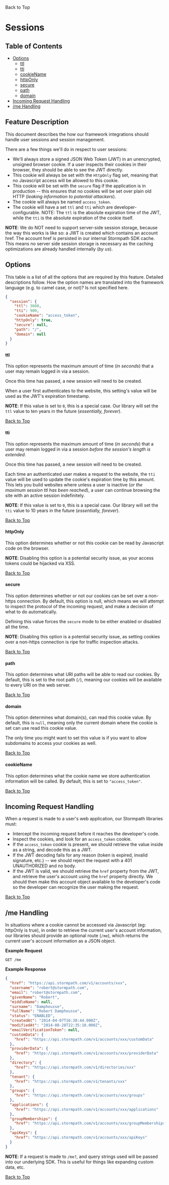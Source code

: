 <a name="#top">Back to Top</a>

# Sessions


## Table of Contents

* [Options](#Options)
  * [ttl](#ttl)
  * [tti](#tti)
  * [cookieName](#cookie-name)
  * [httpOnly](#http-only)
  * [secure](#secure)
  * [path](#path)
  * [domain](#domain)
* [Incoming Request Handling](#incoming-request-handling)
* [/me Handling](#me-handling)


## Feature Description

This document describes the how our framework integrations should handle user
sessions and session management.

There are a few things we'll do in respect to user sessions:

- We'll always store a signed JSON Web Token (JWT) in an unencrypted, unsigned
  browser cookie.  If a user inspects their cookies in their browser, they
  should be able to see the JWT directly.
- This cookie will always be set with the `HttpOnly` flag set, meaning that no
  Javascript access will be allowed to this cookie.
- This cookie will be set with the `secure` flag if the application is in
  production -- this ensures that no cookies will be set over plain old HTTP
  (*leaking information to potential attackers*).
- The cookie will always be named `access_token`.
- The cookie will have a set `ttl` and `tti` which are developer-configurable.
  NOTE: The `ttl` is the absolute expiration time of the JWT, while the `tti` is
  the absolute expiration of the cookie itself.

**NOTE**: We do NOT need to support server-side session storage, because the way
this works is like so: a JWT is created which contains an account href.  The
account href is persisted in our internal Stormpath SDK cache.  This means no
server side session storage is necessary as the caching optimizations are
already handled internally (*by us*).


## <a name="Options"></a> Options

This table is a list of all the options that are required by this feature.
Detailed descriptions follow.  How the option names are translated into the
framework language (e.g. to camel case, or not)? Is not specified here.

```json
{
  "session": {
    "ttl": 3600,
    "tti": 900,
    "cookieName": "access_token",
    "httpOnly": true,
    "secure": null,
    "path": "/",
    "domain": null
  }
}
```


#### <a name="ttl"></a> ttl

This option represents the maximum amount of time (*in seconds*) that a user
may remain logged in via a session.

Once this time has passed, a new session will need to be created.

When a user first authenticates to the website, this setting's value will be
used as the JWT's expiration timestamp.

**NOTE**: If this value is set to `0`, this is a special case.  Our library will
set the `ttl` value to ten years in the future (*essentially, forever*).

<a href="#top">Back to Top</a>


#### <a name="tti"></a> tti

This option represents the maximum amount of time (*in seconds*) that a user
may remain logged in via a session *before the session's length is extended*.

Once this time has passed, a new session will need to be created.

Each time an authenticated user makes a request to the website, the `tti` value
will be used to update the cookie's expiration time by this amount.  This lets
you build websites where unless a user is inactive (*or the maximum session ttl
has been reached*), a user can continue browsing the site with an active session
indefinitely.

**NOTE**: If this value is set to `0`, this is a special case.  Our library will
set the `tti` value to 10 years in the future (*essentially, forever*).

<a href="#top">Back to Top</a>


#### <a name="http-only"></a> httpOnly

This option determines whether or not this cookie can be read by Javascript code
on the browser.

**NOTE**: Disabling this option is a potential security issue, as your access
tokens could be hijacked via XSS.

<a href="#top">Back to Top</a>


#### <a name="secure"></a> secure

This option determines whether or not our cookies can be set over a non-https
connection.  By default, this option is null, which means we will attempt to
inspect the protocol of the incoming request, and make a decision of what to do
automatically.

Defining this value forces the `secure` mode to be either enabled or disabled
all the time.

**NOTE**: Disabling this option is a potential security issue, as setting
cookies over a non-https connection is ripe for traffic inspection attacks.

<a href="#top">Back to Top</a>


#### <a name="path"></a> path

This option determines what URI paths will be able to read our cookies.  By
default, this is set to the root path (`/`), meaning our cookies will be
available to every URI on the web server.

<a href="#top">Back to Top</a>


#### <a name="domain"></a> domain 

This option determines what domain(s), can read this cookie value.  By default,
this is `null`, meaning only the current domain where the cookie is set can use
read this cookie value.

The only time you might want to set this value is if you want to allow
subdomains to access your cookies as well.

<a href="#top">Back to Top</a>


#### <a name="cookie-name"></a> cookieName

This option determines what the cookie name we store authentication information
will be called.  By default, this is set to `"access_token"`.

<a href="#top">Back to Top</a>


## <a name="incoming-request-handling"></a> Incoming Request Handling

When a request is made to a user's web application, our Stormpath libraries
must:

- Intercept the incoming request before it reaches the developer's code.
- Inspect the cookies, and look for an `access_token` cookie.
- If the `access_token` cookie is present, we should retrieve the value inside
  as a string, and decode this as a JWT.
- If the JWT decoding fails for any reason (token is expired, invalid signature,
  etc.) -- we should reject the request with a 401 UNAUTHORIZED and no body.
- If the JWT is valid, we should retrieve the `href` property from the JWT, and
  retrieve the user's account using the `href` property directly.  We should
  then make this account object available to the developer's code so the
  developer can recognize the user making the request.

<a href="#top">Back to Top</a>


## <a name="me-handling"></a> /me Handling

In situations where a cookie cannot be accessed via Javascript (eg: httpOnly is
true), in order to retrieve the current user's account information, our
libraries should provide an optional route (`/me`), which returns the current
user's account information as a JSON object.

**Example Request**

```
GET /me
```

**Example Response**

```json
{
  "href": "https://api.stormpath.com/v1/accounts/xxx",
  "username": "robert@stormpath.com",
  "email": "robert@stormpath.com",
  "givenName": "Robert",
  "middleName": null,
  "surname": "Damphousse",
  "fullName": "Robert Damphousse",
  "status": "ENABLED",
  "createdAt": "2014-04-07T16:38:44.000Z",
  "modifiedAt": "2014-08-28T22:35:10.000Z",
  "emailVerificationToken": null,
  "customData": {
    "href": "https://api.stormpath.com/v1/accounts/xxx/customData"
  },
  "providerData": {
    "href": "https://api.stormpath.com/v1/accounts/xxx/providerData"
  },
  "directory": {
    "href": "https://api.stormpath.com/v1/directories/xxx"
  },
  "tenant": {
    "href": "https://api.stormpath.com/v1/tenants/xxx"
  },
  "groups": {
    "href": "https://api.stormpath.com/v1/accounts/xxx/groups"
  },
  "applications": {
    "href": "https://api.stormpath.com/v1/accounts/xxx/applications"
  },
  "groupMemberships": {
    "href": "https://api.stormpath.com/v1/accounts/xxx/groupMemberships"
  },
  "apiKeys": {
    "href": "https://api.stormpath.com/v1/accounts/xxx/apiKeys"
  }
}
```

**NOTE**: If a request is made to `/me?`, and query strings used will be passed
into our underlying SDK.  This is useful for things like expanding custom data,
etc.

<a href="#top">Back to Top</a>

